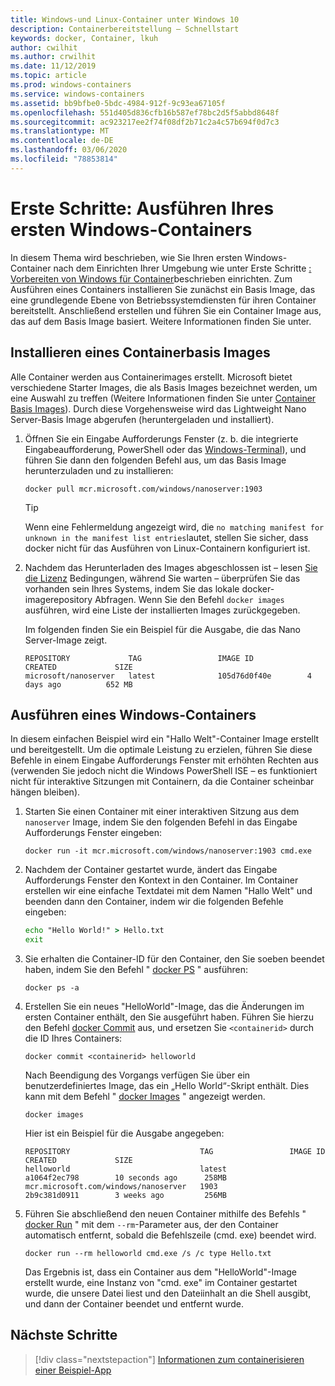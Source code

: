 ```yaml
---
title: Windows-und Linux-Container unter Windows 10
description: Containerbereitstellung – Schnellstart
keywords: docker, Container, lkuh
author: cwilhit
ms.author: crwilhit
ms.date: 11/12/2019
ms.topic: article
ms.prod: windows-containers
ms.service: windows-containers
ms.assetid: bb9bfbe0-5bdc-4984-912f-9c93ea67105f
ms.openlocfilehash: 551d405d836cfb16b587ef78bc2d5f5abbd8648f
ms.sourcegitcommit: ac923217ee2f74f08df2b71c2a4c57b694f0d7c3
ms.translationtype: MT
ms.contentlocale: de-DE
ms.lasthandoff: 03/06/2020
ms.locfileid: "78853814"
---
```

# <a name="get-started-run-your-first-windows-container"></a>Erste Schritte: Ausführen Ihres ersten Windows-Containers

In diesem Thema wird beschrieben, wie Sie Ihren ersten Windows-Container nach dem Einrichten Ihrer Umgebung wie unter Erste Schritte [: Vorbereiten von Windows für Container](./set-up-environment.md)beschrieben einrichten. Zum Ausführen eines Containers installieren Sie zunächst ein Basis Image, das eine grundlegende Ebene von Betriebssystemdiensten für ihren Container bereitstellt. Anschließend erstellen und führen Sie ein Container Image aus, das auf dem Basis Image basiert. Weitere Informationen finden Sie unter.

## <a name="install-a-container-base-image"></a>Installieren eines Containerbasis Images

Alle Container werden aus Containerimages erstellt. Microsoft bietet verschiedene Starter Images, die als Basis Images bezeichnet werden, um eine Auswahl zu treffen (Weitere Informationen finden Sie unter [Container Basis Images](../manage-containers/container-base-images.md)). Durch diese Vorgehensweise wird das Lightweight Nano Server-Basis Image abgerufen (heruntergeladen und installiert).

1. Öffnen Sie ein Eingabe Aufforderungs Fenster (z. b. die integrierte Eingabeaufforderung, PowerShell oder das [Windows-Terminal](https://www.microsoft.com/p/windows-terminal-preview/9n0dx20hk701?activetab=pivot:overviewtab)), und führen Sie dann den folgenden Befehl aus, um das Basis Image herunterzuladen und zu installieren:

   ```console
   docker pull mcr.microsoft.com/windows/nanoserver:1903
   ```

   > [!TIP]
   > Wenn eine Fehlermeldung angezeigt wird, die `no matching manifest for unknown in the manifest list entries`lautet, stellen Sie sicher, dass docker nicht für das Ausführen von Linux-Containern konfiguriert ist.

2. Nachdem das Herunterladen des Images abgeschlossen ist – lesen [Sie die Lizenz](../images-eula.md) Bedingungen, während Sie warten – überprüfen Sie das vorhanden sein Ihres Systems, indem Sie das lokale docker-imagerepository Abfragen. Wenn Sie den Befehl `docker images` ausführen, wird eine Liste der installierten Images zurückgegeben.

   Im folgenden finden Sie ein Beispiel für die Ausgabe, die das Nano Server-Image zeigt.

   ```console
   REPOSITORY             TAG                 IMAGE ID            CREATED             SIZE
   microsoft/nanoserver   latest              105d76d0f40e        4 days ago          652 MB
   ```

## <a name="run-a-windows-container"></a>Ausführen eines Windows-Containers

In diesem einfachen Beispiel wird ein "Hallo Welt"-Container Image erstellt und bereitgestellt. Um die optimale Leistung zu erzielen, führen Sie diese Befehle in einem Eingabe Aufforderungs Fenster mit erhöhten Rechten aus (verwenden Sie jedoch nicht die Windows PowerShell ISE – es funktioniert nicht für interaktive Sitzungen mit Containern, da die Container scheinbar hängen bleiben).

1. Starten Sie einen Container mit einer interaktiven Sitzung aus dem `nanoserver` Image, indem Sie den folgenden Befehl in das Eingabe Aufforderungs Fenster eingeben:

   ```console
   docker run -it mcr.microsoft.com/windows/nanoserver:1903 cmd.exe
   ```
2. Nachdem der Container gestartet wurde, ändert das Eingabe Aufforderungs Fenster den Kontext in den Container. Im Container erstellen wir eine einfache Textdatei mit dem Namen "Hallo Welt" und beenden dann den Container, indem wir die folgenden Befehle eingeben:

   ```cmd
   echo "Hello World!" > Hello.txt
   exit
   ```   

3. Sie erhalten die Container-ID für den Container, den Sie soeben beendet haben, indem Sie den Befehl " [docker PS](https://docs.docker.com/engine/reference/commandline/ps/) " ausführen:

   ```console
   docker ps -a
   ```

4. Erstellen Sie ein neues "HelloWorld"-Image, das die Änderungen im ersten Container enthält, den Sie ausgeführt haben. Führen Sie hierzu den Befehl [docker Commit](https://docs.docker.com/engine/reference/commandline/commit/) aus, und ersetzen Sie `<containerid>` durch die ID Ihres Containers:

   ```console
   docker commit <containerid> helloworld
   ```

   Nach Beendigung des Vorgangs verfügen Sie über ein benutzerdefiniertes Image, das ein „Hello World“-Skript enthält. Dies kann mit dem Befehl " [docker Images](https://docs.docker.com/engine/reference/commandline/images/) " angezeigt werden.

   ```console
   docker images
   ```

   Hier ist ein Beispiel für die Ausgabe angegeben:

   ```console
   REPOSITORY                             TAG                 IMAGE ID            CREATED             SIZE
   helloworld                             latest              a1064f2ec798        10 seconds ago      258MB
   mcr.microsoft.com/windows/nanoserver   1903                2b9c381d0911        3 weeks ago         256MB
   ```

5. Führen Sie abschließend den neuen Container mithilfe des Befehls " [docker Run](https://docs.docker.com/engine/reference/commandline/run/) " mit dem `--rm`-Parameter aus, der den Container automatisch entfernt, sobald die Befehlszeile (cmd. exe) beendet wird.

   ```console
   docker run --rm helloworld cmd.exe /s /c type Hello.txt
   ```

   Das Ergebnis ist, dass ein Container aus dem "HelloWorld"-Image erstellt wurde, eine Instanz von "cmd. exe" im Container gestartet wurde, die unsere Datei liest und den Dateiinhalt an die Shell ausgibt, und dann der Container beendet und entfernt wurde.

## <a name="next-steps"></a>Nächste Schritte

> [!div class="nextstepaction"]
> [Informationen zum containerisieren einer Beispiel-App](./building-sample-app.md)
